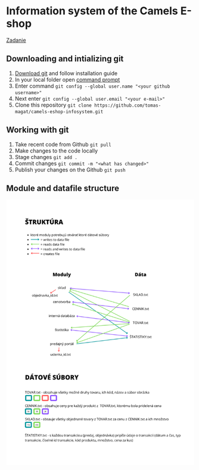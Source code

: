 # Information system of the Camels E-shop

[Zadanie](zadanie.pdf)

## Downloading and intializing git

1. [Download git](https://git-scm.com/) and follow installation guide
2. In your local folder open [command prompt](https://www.youtube.com/watch?v=bgSSJQolR0E)
3. Enter command `git config --global user.name "<your github username>"`
4. Next enter `git config --global user.email "<your e-mail>"`
5. Clone this repository `git clone https://github.com/tomas-magat/camels-eshop-infosystem.git`
 
## Working with git

1. Take recent code from Github `git pull`
2. Make changes to the code locally
3. Stage changes `git add .`
4. Commit changes `git commit -m "<what has changed>"`
5. Publish your changes on the Github `git push`

## Module and datafile structure 

![](STRUCTURE.png)
